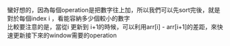蠻好想的，因為每個operation是把數字往上加，所以我們可以先sort完後，就是對於每個index i ，看能容納多少個較小的數字\
比較要注意的是，當從i 更新到 i+1的時候，可以利用arr[i] - arr[i+1]的差距，來快速更新接下來的window需要的operation
